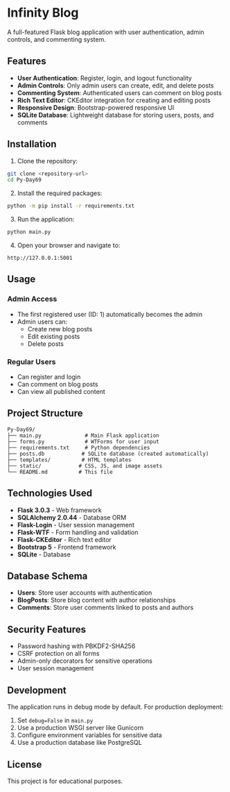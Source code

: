 # Infinity Blog

A full-featured Flask blog application with user authentication, admin controls, and commenting system.

## Features

- **User Authentication**: Register, login, and logout functionality
- **Admin Controls**: Only admin users can create, edit, and delete posts
- **Commenting System**: Authenticated users can comment on blog posts
- **Rich Text Editor**: CKEditor integration for creating and editing posts
- **Responsive Design**: Bootstrap-powered responsive UI
- **SQLite Database**: Lightweight database for storing users, posts, and comments

## Installation

1. Clone the repository:
```bash
git clone <repository-url>
cd Py-Day69
```

2. Install the required packages:
```bash
python -m pip install -r requirements.txt
```

3. Run the application:
```bash
python main.py
```

4. Open your browser and navigate to:
```
http://127.0.0.1:5001
```

## Usage

### Admin Access
- The first registered user (ID: 1) automatically becomes the admin
- Admin users can:
  - Create new blog posts
  - Edit existing posts
  - Delete posts

### Regular Users
- Can register and login
- Can comment on blog posts
- Can view all published content

## Project Structure

```
Py-Day69/
├── main.py              # Main Flask application
├── forms.py             # WTForms for user input
├── requirements.txt     # Python dependencies
├── posts.db            # SQLite database (created automatically)
├── templates/          # HTML templates
├── static/            # CSS, JS, and image assets
└── README.md          # This file
```

## Technologies Used

- **Flask 3.0.3** - Web framework
- **SQLAlchemy 2.0.44** - Database ORM
- **Flask-Login** - User session management
- **Flask-WTF** - Form handling and validation
- **Flask-CKEditor** - Rich text editor
- **Bootstrap 5** - Frontend framework
- **SQLite** - Database

## Database Schema

- **Users**: Store user accounts with authentication
- **BlogPosts**: Store blog content with author relationships
- **Comments**: Store user comments linked to posts and authors

## Security Features

- Password hashing with PBKDF2-SHA256
- CSRF protection on all forms
- Admin-only decorators for sensitive operations
- User session management

## Development

The application runs in debug mode by default. For production deployment:

1. Set `debug=False` in `main.py`
2. Use a production WSGI server like Gunicorn
3. Configure environment variables for sensitive data
4. Use a production database like PostgreSQL

## License

This project is for educational purposes.
